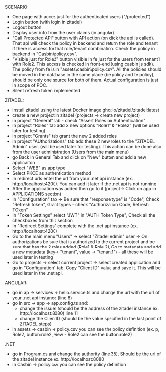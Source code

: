 SCENARIO:
- One page with acces just for the authenticated users ("/protected")
- Login button (with login in zitadel)
- Logout button 
- Display user info from the user claims (in angular)
- "Call Protected API" button with API action (on click the api is called). That api will check the policy in backend and return the role and tenant if there is access for that role/tenant combination. Check the policy in backend in "Casbin/policy.csv".
- "Visible just for Role2" button visible in fe just for the users from tenant1 with Role2. This access is checked in front-end (using casbin js sdk). The policy from fe is in "assets\casbin\policy.csv". All the policies should be moved in the database in the same place (be policy and fe policy), should be only one source for both of them. Actual configuration is just in scope of POC.
- Silent refresh token implemented


ZITADEL:

- install zitadel using the latest Docker image ghcr.io/zitadel/zitadel:latest
- create a new project in zitadel (projects -> create new project)
- in project "General" tab - check "Assert Roles on Authentication"
- in project "Roles" tab add 2 new options "Role1" & "Role2" (will be used later for testing)
- in project "Grants" tab grant the new 2 added roles
- in project "AUthorizations" tab add these 2 new roles to the "ZITADEL Admin" user. (will be used later for testing). This action can be done also from the user administration (Users from the main menu)
- go Back in General Tab and click on "New" button and add a new applicaiton
- Select "WEB" as app type
- Select PKCE as authentication method
- In redirect urls enter the url from your .net api instance (ex. http://localhost:4200). You can add it later if the .net api is not running
- After the application was added then go to it (project-> Click on app in APPLICATIONS section)
- In "Configuration" tab -> Be sure that "response type" is "Code", Check "Refresh token", Grant types - check "Authorization Code, Refresh TOken"
- In "Token Settings" select "JWT" in "AUTH Token Type", Check all the checkboxes from this section
- In "Redirect Settings" complete with the .net api instance (ex. http://localhost:4200)
- Go to the main menu "Users" -> select "Zitadel Admin" user -> On authorizations be sure that is authorized to the current project and be sure that has the 2 roles added (Role1 & Role 2), Go to metadata and add a new metadata (key-> "tenant", value -> "tenant1") - all these will be used later in testing
- Go to projects -> select current project -> select created application and go in "Configuration" tab. Copy "Client ID" value and save it. This will be used later in the .net api.


ANGULAR:
- go in ap -> services -> hello.service.ts and change the url with the url of your .net api instance (line 8)
- go in src -> app -> app.config.ts and:
	- change the issuer (should be the address of the zitadel instance ex. http://localhost:8080) line 11
	- change the ClientID (should be the value specified in the last point of ZITADEL steps)
- in assets -> casbin -> policy.csv you can see the policy definition (ex. p, Role2, button:role2, view - Role2 can see the button:role2)

.NET
- go in Program.cs and change the authority (line 35). Should be the url of the zitadel instance ex. http://localhost:8080
- in Casbin -> policy.csv you can see the policy definition 



